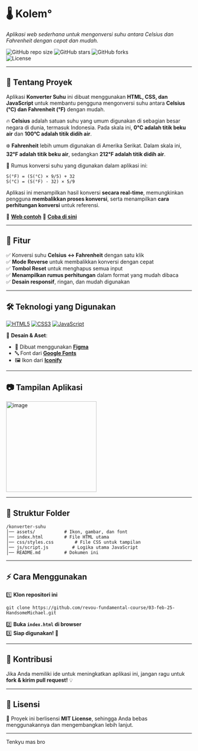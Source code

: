 # 🌡️ Kolem°

*Aplikasi web sederhana untuk mengonversi suhu antara Celsius dan Fahrenheit dengan cepat dan mudah.*  

![GitHub repo size](https://img.shields.io/github/repo-size/revou-fundamental-course/03-feb-25-HandsomeMichael?style=for-the-badge)  ![GitHub stars](https://img.shields.io/github/stars/revou-fundamental-course/03-feb-25-HandsomeMichael?style=for-the-badge)  ![GitHub forks](https://img.shields.io/github/forks/revou-fundamental-course/03-feb-25-HandsomeMichael?style=for-the-badge)  
![License](https://img.shields.io/github/license/revou-fundamental-course/03-feb-25-HandsomeMichael?style=for-the-badge)  

---

## 📖 Tentang Proyek  

Aplikasi **Konverter Suhu** ini dibuat menggunakan **HTML, CSS, dan JavaScript** untuk membantu pengguna mengonversi suhu antara **Celsius (°C) dan Fahrenheit (°F)** dengan mudah.  

🔥 **Celsius** adalah satuan suhu yang umum digunakan di sebagian besar negara di dunia, termasuk Indonesia. Pada skala ini, **0°C adalah titik beku air** dan **100°C adalah titik didih air**.  

❄️ **Fahrenheit** lebih umum digunakan di Amerika Serikat. Dalam skala ini, **32°F adalah titik beku air**, sedangkan **212°F adalah titik didih air**.  

📌 Rumus konversi suhu yang digunakan dalam aplikasi ini:  

```
S(°F) = (S(°C) × 9/5) + 32  
S(°C) = (S(°F) - 32) × 5/9  
```
Aplikasi ini menampilkan hasil konversi **secara real-time**, memungkinkan pengguna **membalikkan proses konversi**, serta menampilkan **cara perhitungan konversi** untuk referensi.  

🔗 **[Web contoh](https://berhitung.id/konversi/suhu/celsius-ke-fahrenheit)**     🔗 **[Coba di sini](https://your-live-demo-link.com)**  

---

## 📌 Fitur  
✅ Konversi suhu **Celsius ↔ Fahrenheit** dengan satu klik  
✅ **Mode Reverse** untuk membalikkan konversi dengan cepat  
✅ **Tombol Reset** untuk menghapus semua input  
✅ **Menampilkan rumus perhitungan** dalam format yang mudah dibaca  
✅ **Desain responsif**, ringan, dan mudah digunakan  

---

## 🛠️ Teknologi yang Digunakan  
[![HTML5](https://img.shields.io/badge/HTML5-E34F26?style=for-the-badge&logo=html5&logoColor=white)](https://developer.mozilla.org/en-US/docs/Web/HTML)  [![CSS3](https://img.shields.io/badge/CSS3-1572B6?style=for-the-badge&logo=css3&logoColor=white)](https://developer.mozilla.org/en-US/docs/Web/CSS)  [![JavaScript](https://img.shields.io/badge/JavaScript-F7DF1E?style=for-the-badge&logo=javascript&logoColor=black)](https://developer.mozilla.org/en-US/docs/Web/JavaScript)  

📌 **Desain & Aset**:  
- 🎨 Dibuat menggunakan **[Figma](https://figma.com/)**  
- 🔤 Font dari **[Google Fonts](https://fonts.google.com/)**  
- 🖼️ Ikon dari **[Iconify](https://iconify.design/)**  

---

## 📷 Tampilan Aplikasi  

<img width="245" alt="image" src="https://github.com/user-attachments/assets/01d4b304-b8e7-4c73-8ba9-9be14b95299c" />

---

## 📂 Struktur Folder  
```
/konverter-suhu
│── assets/           # Ikon, gambar, dan font
│── index.html        # File HTML utama
│── css/styles.css        # File CSS untuk tampilan
│── js/script.js         # Logika utama JavaScript
│── README.md         # Dokumen ini
```

---

## ⚡ Cara Menggunakan  
1️⃣ **Klon repositori ini**  
```
git clone https://github.com/revou-fundamental-course/03-feb-25-HandsomeMichael.git
```
2️⃣ **Buka `index.html` di browser**  
3️⃣ **Siap digunakan! 🎉**  

---

## 🤝 Kontribusi  
Jika Anda memiliki ide untuk meningkatkan aplikasi ini, jangan ragu untuk **fork & kirim pull request!** 💡  

---

## 📜 Lisensi  
📝 Proyek ini berlisensi **MIT License**, sehingga Anda bebas menggunakannya dan mengembangkan lebih lanjut.  

---

Tenkyu mas bro
